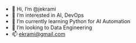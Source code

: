 - 👋 Hi, I’m @jekrami
- 👀 I’m interested in AI, DevOps
- 🌱 I’m currently learning Python for AI Automation
- 💞️ I’m looking to Data Engineering
- 📫 ekrami@gmail.com

<!---
jekrami/jekrami is a ✨ special ✨ repository because its `README.md` (this file) appears on your GitHub profile.
You can click the Preview link to take a look at your changes.
--->

